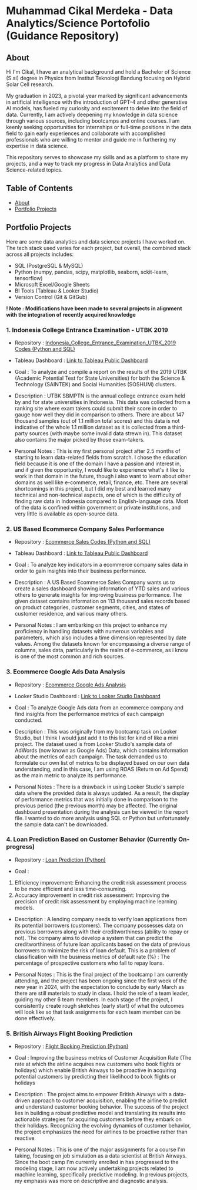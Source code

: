 # Muhammad Cikal Merdeka - Data Analytics/Science Portofolio (Guidance Repository)

## About
Hi I'm Cikal, I have an analytical background and hold a Bachelor of Science (S.si) degree in Physics from Institut Teknologi Bandung focusing on Hybrid Solar Cell research.

My graduation in 2023, a pivotal year marked by significant advancements in artificial intelligence with the introduction of GPT-4 and other generative AI models, has fueled my curiosity and excitement to delve into the field of data.
Currently, I am actively deepening my knowledge in data science through various sources, including bootcamps and online courses.
I am keenly seeking opportunities for internships or full-time positions in the data field to gain early experiences and collaborate with accomplished professionals who are willing to mentor and guide me in furthering my expertise in data science.

This repository serves to showcase my skills and as a platform to share my projects, and a way to track my progress in Data Analytics and Data Science-related topics.

## Table of Contents
* [About](https://github.com/mcikalmerdeka/Data-Analyst-Scientist-Portofolio?tab=readme-ov-file#about)
* [Portfolio Projects](https://github.com/mcikalmerdeka/Data-Analyst-Scientist-Portofolio?tab=readme-ov-file#portfolio-projects)

## Portfolio Projects
Here are some data analytics and data science projects I have worked on. The tech stack used varies for each project, but overall, the combined stack across all projects includes:

* SQL (PostgreSQL & MySQL)
* Python (numpy, pandas, scipy, matplotlib, seaborn, sckit-learn, tensorflow)
* Microsoft Excel/Google Sheets
* BI Tools (Tableau & Looker Studio)
* Version Control (Git & GitGub)

<b>! Note : Modifications have been made to several projects in alignment with the integration of recently acquired knowledge</b>

### 1. Indonesia College Entrance Examination - UTBK 2019
* Repository : [Indonesia_College_Entrance_Examination_UTBK_2019 Codes (Python and SQL)](https://github.com/mcikalmerdeka/Indonesia-College-Entrance-Examination-UTBK-2019)

* Tableau Dashboard : [Link to Tableau Public Dashboard](https://public.tableau.com/app/profile/cikal.merdeka/viz/IndonesiaCollegeEntranceExamination-UTBK2019Result/IndonesiaCollegeEntranceExamination-UTBK2019ResultScience?publish=yes)

* Goal : To analyze and compile a report on the results of the 2019 UTBK (Academic Potential Test for State Universities) for both the Science & Technology (SAINTEK) and Social Humanities (SOSHUM) clusters.

* Description : UTBK SBMPTN is the annual college entrance exam held by and for state universities in Indonesia. This data was collected from a ranking site where exam takers could submit their score in order to gauge how well they did in comparison to others. There are about 147 thousand samples (out of 1.1 million total scores) and this data is not indicative of the whole 1.1 million dataset as it is collected from a third-party sources (with maybe some invalid data strewn in). This dataset also contains the major picked by those exam-takers.

* Personal Notes : This is my first personal project after 2.5 months of starting to learn data-related fields from scratch. I chose the education field because it is one of the domain I have a passion and interest in, and if given the opportunity, I would like to experience what's it like to work in that domain in the future, though i also want to learn about other domains as well like e-commerce, retail, finance, etc. There are several shortcomings in this project, but I did my best and learned many technical and non-technical aspects, one of which is the difficulty of finding raw data in Indonesia compared to English-language data. Most of the data is confined within government or private institutions, and very little is available as open-source data.

### 2. US Based Ecommerce Company Sales Performance
* Repository : [Ecommerce Sales Codes (Python and SQL)](https://github.com/mcikalmerdeka/US-Based-Ecommerce-Company-Sales-Performance)

* Tableau Dashboard : [Link to Tableau Public Dashboard](https://public.tableau.com/app/profile/cikal.merdeka/viz/USBasedEcommerceCompanySalesPerformance/SalesPerformanceDashboard?publish=yes)

* Goal : To analyze key indicators in a ecommerce company sales data in order to gain insights into their business performance.

* Description : A US Based Ecommerce Sales Company wants us to create a sales dashboard showing information of YTD sales and various others to generate insights for improving business performance. The given dataset contains information on 113 thousand sales records based on product categories, customer segments, cities, and states of customer residence, and various many others.

* Personal Notes : I am embarking on this project to enhance my proficiency in handling datasets with numerous variables and parameters, which also includes a time dimension represented by date values. Among the datasets known for encompassing a diverse range of columns, sales data, particularly in the realm of e-commerce, as i know is one of the most common and rich sources.

### 3. Ecommerce Google Ads Data Analysis
* Repository : [Ecommerce Google Ads Analysis](https://github.com/mcikalmerdeka/Ecommerce-Google-Ads-Data-Analysis)

* Looker Studio Dashboard : [Link to Looker Studio Dashboard](https://lookerstudio.google.com/reporting/90de1d92-08c9-47af-b13d-76bb93010a33)

* Goal : To analyze Google Ads data from an ecommerce company and find insights from the performance metrics of each campaign conducted.

* Description : This was originally from my bootcamp task on Looker Studio, but I think I would just add it to this list for kind of like a mini project. The dataset used is from Looker Studio's sample data of AdWords (now known as Google Ads) Data, which contains information about the metrics of each campaign. The task demanded us to formulate our own list of metrics to be displayed based on our own data understanding, and in this case, I am using ROAS (Return on Ad Spend) as the main metric to analyze its performance.

* Personal Notes : There is a drawback in using Looker Studio's sample data where the provided data is always updated. As a result, the display of performance metrics that was initially done in comparison to the previous period (the previous month) may be affected. The original dashboard presentation during the analysis can be viewed in the report file. I wanted to do more analysis using SQL or Python but unfortunately the sample data can't be downloaded.

### 4. Loan Prediction Based on Customer Behavior (Currently On-progress)
* Repository : [Loan Prediction (Python)](https://github.com/mcikalmerdeka/Dackers)

* Goal :
1. Efficiency improvement: Enhancing the credit risk assessment process to be more efficient and less time-consuming.
2. Accuracy improvement in credit risk assessment: Improving the precision of credit risk assessment by employing machine learning models.

* Description : A lending company needs to verify loan applications from its potential borrowers (customers). The company possesses data on previous borrowers along with their creditworthiness (ability to repay or not). The company aims to develop a system that can predict the creditworthiness of future loan applicants based on the data of previous borrowers to minimize the risk of loan default. This is a problem of classification with the business metrics of default rate (%) : The percentage of prospective customers who fail to repay loans.

* Personal Notes : This is the final project of the bootcamp I am currently attending, and the project has been ongoing since the first week of the new year in 2024, with the expectation to conclude by early March as there are still materials to study in class. I hold the role of a team leader, guiding my other 6 team members. In each stage of the project, I consistently create rough sketches (early start) of what the outcomes will look like so that task assignments for each team member can be done effectively.

### 5. British Airways Flight Booking Prediction
* Repository : [Flight Booking Prediction (Python)](https://github.com/mcikalmerdeka/British-Airways-Flight-Booking-Prediction)
 
* Goal : Improving the business metrics of Customer Acquisition Rate (The rate at which the airline acquires new customers who book flights or holidays) which enable British Airways to be proactive in acquiring potential customers by predicting their likelihood to book flights or holidays
 
* Description : The project aims to empower British Airways with a data-driven approach to customer acquisition, enabling the airline to predict and understand customer booking behavior. The success of the project lies in building a robust predictive model and translating its results into actionable strategies for acquiring customers before they embark on their holidays. Recognizing the evolving dynamics of customer behavior, the project emphasizes the need for airlines to be proactive rather than reactive
 
* Personal Notes : This is one of the major assignments for a course I'm taking, focusing on job simulation as a data scientist at British Airways. Since the boot camp I'm currently enrolled in has progressed to the modeling stage, I am now actively undertaking projects related to machine learning, specifically predictive modeling. In previous projects, my emphasis was more on descriptive and diagnostic analysis.
